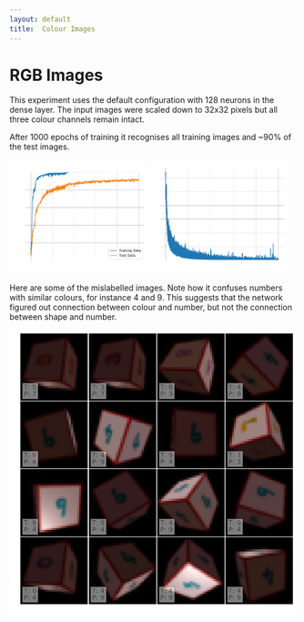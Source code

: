 ```yaml
---
layout: default
title:  Colour Images
---
```


# RGB Images

This experiment uses the default configuration with 128 neurons in the dense
layer. The input images were scaled down to 32x32 pixels but all three colour
channels remain intact.

After 1000 epochs of training it recognises all training images and ~90% of the
test images.

<img src="w32h32-RGB-dense128-stn0-knet90-ktrans90-accuracy.png" width="48%">
<img src="w32h32-RGB-dense128-stn0-knet90-ktrans90-cost.png" width="48%">

Here are some of the mislabelled images. Note how it confuses numbers with
similar colours, for instance 4 and 9. This suggests that the network
figured out connection between colour and number, but not the connection
between shape and number.

![](w32h32-RGB-dense128-stn0-knet90-ktrans90-wrong.png)
